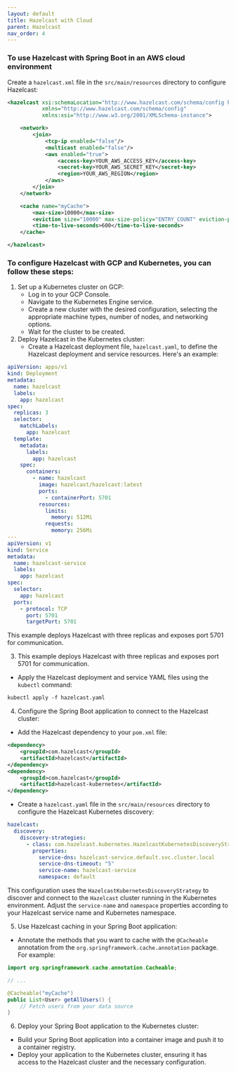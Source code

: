 ```yaml
---
layout: default
title: Hazelcast with Cloud
parent: Hazelcast
nav_order: 4
---
```

### To use Hazelcast with Spring Boot in an AWS cloud environment
Create a `hazelcast.xml` file in the `src/main/resources` directory to configure Hazelcast:
```xml
<hazelcast xsi:schemaLocation="http://www.hazelcast.com/schema/config hazelcast-config-3.12.xsd"
           xmlns="http://www.hazelcast.com/schema/config"
           xmlns:xsi="http://www.w3.org/2001/XMLSchema-instance">

    <network>
        <join>
            <tcp-ip enabled="false"/>
            <multicast enabled="false"/>
            <aws enabled="true">
                <access-key>YOUR_AWS_ACCESS_KEY</access-key>
                <secret-key>YOUR_AWS_SECRET_KEY</secret-key>
                <region>YOUR_AWS_REGION</region>
            </aws>
        </join>
    </network>

    <cache name="myCache">
        <max-size>10000</max-size>
        <eviction size="10000" max-size-policy="ENTRY_COUNT" eviction-policy="LFU"/>
        <time-to-live-seconds>600</time-to-live-seconds>
    </cache>

</hazelcast>
```
### To configure Hazelcast with GCP and Kubernetes, you can follow these steps:
1. Set up a Kubernetes cluster on GCP:
   * Log in to your GCP Console.
   * Navigate to the Kubernetes Engine service. 
   * Create a new cluster with the desired configuration, selecting the appropriate machine types, number of nodes, and networking options.
   * Wait for the cluster to be created.
2. Deploy Hazelcast in the Kubernetes cluster:
    * Create a Hazelcast deployment file, `hazelcast.yaml`, to define the Hazelcast deployment and service resources. Here's an example:
```yaml
apiVersion: apps/v1
kind: Deployment
metadata:
  name: hazelcast
  labels:
    app: hazelcast
spec:
  replicas: 3
  selector:
    matchLabels:
      app: hazelcast
  template:
    metadata:
      labels:
        app: hazelcast
    spec:
      containers:
        - name: hazelcast
          image: hazelcast/hazelcast:latest
          ports:
            - containerPort: 5701
          resources:
            limits:
              memory: 512Mi
            requests:
              memory: 256Mi
---
apiVersion: v1
kind: Service
metadata:
  name: hazelcast-service
  labels:
    app: hazelcast
spec:
  selector:
    app: hazelcast
  ports:
    - protocol: TCP
      port: 5701
      targetPort: 5701
```
This example deploys Hazelcast with three replicas and exposes port 5701 for communication.

3. This example deploys Hazelcast with three replicas and exposes port 5701 for communication.
* Apply the Hazelcast deployment and service YAML files using the `kubectl` command:
```markdown
kubectl apply -f hazelcast.yaml
```
4. Configure the Spring Boot application to connect to the Hazelcast cluster:
* Add the Hazelcast dependency to your `pom.xml` file:
```xml
<dependency>
    <groupId>com.hazelcast</groupId>
    <artifactId>hazelcast</artifactId>
</dependency>
<dependency>
    <groupId>com.hazelcast</groupId>
    <artifactId>hazelcast-kubernetes</artifactId>
</dependency>
```
* Create a `hazelcast.yaml` file in the `src/main/resources` directory to configure the Hazelcast Kubernetes discovery:
```yml
hazelcast:
  discovery:
    discovery-strategies:
      - class: com.hazelcast.kubernetes.HazelcastKubernetesDiscoveryStrategy
        properties:
          service-dns: hazelcast-service.default.svc.cluster.local
          service-dns-timeout: "5"
          service-name: hazelcast-service
          namespace: default
```
This configuration uses the `HazelcastKubernetesDiscoveryStrategy` to discover and connect to the `Hazelcast` cluster running in the Kubernetes environment. Adjust the `service-name` and `namespace` properties according to your Hazelcast service name and Kubernetes namespace.

5. Use Hazelcast caching in your Spring Boot application:

* Annotate the methods that you want to cache with the `@Cacheable` annotation from the `org.springframework.cache.annotation` package. For example:
```java
import org.springframework.cache.annotation.Cacheable;

// ...

@Cacheable("myCache")
public List<User> getAllUsers() {
    // Fetch users from your data source
}
```

6. Deploy your Spring Boot application to the Kubernetes cluster:
* Build your Spring Boot application into a container image and push it to a container registry.
* Deploy your application to the Kubernetes cluster, ensuring it has access to the Hazelcast cluster and the necessary configuration.